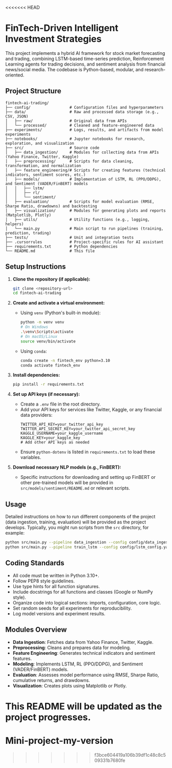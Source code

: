 <<<<<<< HEAD
# FinTech-Driven Intelligent Investment Strategies

This project implements a hybrid AI framework for stock market forecasting and trading, combining LSTM-based time-series prediction, Reinforcement Learning agents for trading decisions, and sentiment analysis from financial news/social media. The codebase is Python-based, modular, and research-oriented.

## Project Structure

```
fintech-ai-trading/
├── config/                 # Configuration files and hyperparameters
├── data/                   # Raw and processed data storage (e.g., CSV, JSON)
│   ├── raw/                # Original data from APIs
│   └── processed/          # Cleaned and feature-engineered data
├── experiments/            # Logs, results, and artifacts from model experiments
├── notebooks/              # Jupyter notebooks for research, exploration, and visualization
├── src/                    # Source code
│   ├── data_ingestion/     # Modules for collecting data from APIs (Yahoo Finance, Twitter, Kaggle)
│   ├── preprocessing/      # Scripts for data cleaning, transformation, and normalization
│   ├── feature_engineering/# Scripts for creating features (technical indicators, sentiment scores, etc.)
│   ├── models/             # Implementation of LSTM, RL (PPO/DDPG), and Sentiment (VADER/FinBERT) models
│   │   ├── lstm/
│   │   ├── rl/
│   │   └── sentiment/
│   ├── evaluation/         # Scripts for model evaluation (RMSE, Sharpe Ratio, drawdowns) and backtesting
│   ├── visualization/      # Modules for generating plots and reports (Matplotlib, Plotly)
│   ├── utils/              # Utility functions (e.g., logging, helpers)
│   └── main.py             # Main script to run pipelines (training, prediction, trading)
├── tests/                  # Unit and integration tests
├── .cursorrules            # Project-specific rules for AI assistant
├── requirements.txt        # Python dependencies
└── README.md               # This file
```

## Setup Instructions

1.  **Clone the repository (if applicable):**
    ```bash
    git clone <repository-url>
    cd fintech-ai-trading
    ```

2.  **Create and activate a virtual environment:**
    *   Using `venv` (Python's built-in module):
        ```bash
        python -m venv venv
        # On Windows
        .\venv\Scripts\activate
        # On macOS/Linux
        source venv/bin/activate
        ```
    *   Using `conda`:
        ```bash
        conda create -n fintech_env python=3.10
        conda activate fintech_env
        ```

3.  **Install dependencies:**
    ```bash
    pip install -r requirements.txt
    ```

4.  **Set up API keys (if necessary):**
    *   Create a `.env` file in the root directory.
    *   Add your API keys for services like Twitter, Kaggle, or any financial data providers:
        ```env
        TWITTER_API_KEY=your_twitter_api_key
        TWITTER_API_SECRET_KEY=your_twitter_api_secret_key
        KAGGLE_USERNAME=your_kaggle_username
        KAGGLE_KEY=your_kaggle_key
        # Add other API keys as needed
        ```
    *   Ensure `python-dotenv` is listed in `requirements.txt` to load these variables.

5.  **Download necessary NLP models (e.g., FinBERT):**
    *   Specific instructions for downloading and setting up FinBERT or other pre-trained models will be provided in `src/models/sentiment/README.md` or relevant scripts.

## Usage

Detailed instructions on how to run different components of the project (data ingestion, training, evaluation) will be provided as the project develops. Typically, you might run scripts from the `src` directory, for example:

```bash
python src/main.py --pipeline data_ingestion --config config/data_ingestion_config.yaml
python src/main.py --pipeline train_lstm --config config/lstm_config.yaml
```

## Coding Standards

*   All code must be written in Python 3.10+.
*   Follow PEP8 style guidelines.
*   Use type hints for all function signatures.
*   Include docstrings for all functions and classes (Google or NumPy style).
*   Organize code into logical sections: imports, configuration, core logic.
*   Set random seeds for all experiments for reproducibility.
*   Log model versions and experiment results.

## Modules Overview

*   **Data Ingestion**: Fetches data from Yahoo Finance, Twitter, Kaggle.
*   **Preprocessing**: Cleans and prepares data for modeling.
*   **Feature Engineering**: Generates technical indicators and sentiment features.
*   **Modeling**: Implements LSTM, RL (PPO/DDPG), and Sentiment (VADER/FinBERT) models.
*   **Evaluation**: Assesses model performance using RMSE, Sharpe Ratio, cumulative returns, and drawdowns.
*   **Visualization**: Creates plots using Matplotlib or Plotly.

This README will be updated as the project progresses. 
=======
# Mini-project-my-version
>>>>>>> f3bce604419a106b39df1c48c8c509331b7680fe
